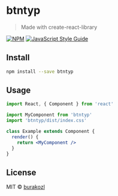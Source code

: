 # btntyp

> Made with create-react-library

[![NPM](https://img.shields.io/npm/v/btntyp.svg)](https://www.npmjs.com/package/btntyp) [![JavaScript Style Guide](https://img.shields.io/badge/code_style-standard-brightgreen.svg)](https://standardjs.com)

## Install

```bash
npm install --save btntyp
```

## Usage

```jsx
import React, { Component } from 'react'

import MyComponent from 'btntyp'
import 'btntyp/dist/index.css'

class Example extends Component {
  render() {
    return <MyComponent />
  }
}
```

## License

MIT © [burakozl](https://github.com/burakozl)
